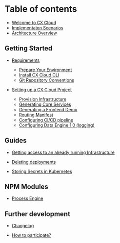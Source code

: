 # Table of contents

* [Welcome to CX Cloud](README.md)
* [Implementaton Scenarios](architecture/how_to_use.md)
* [Architecture Overview](architecture/architecture-overview.md)




## Getting Started

* [Requirements](getting-started/README.md)
  * [Prepare Your Environment](getting-started/prepare-your-environment.md)
  * [Install CX Cloud CLI](getting-started/install-cxcloud-cli.md)
  * [Git Repository Conventions](getting-started/create-a-git-repository.md)
  
* [Setting up a CX Cloud Project](setting-up-a-cxcloud-project/README.md)
  * [Provision Infrastructure](setting-up-a-cxcloud-project/provision-infrastructure.md)
  * [Generating Core Services](setting-up-a-cxcloud-project/generating-core-services.md)
  * [Generating a Frontend Demo](setting-up-a-cxcloud-project/generating-a-frontend.md)
  * [Routing Manifest](setting-up-a-cxcloud-project/routing-manifest.md)
  * [Configuring CI/CD pipeline](setting-up-a-cxcloud-project/configuring-cicd.md)
  * [Configuring Data Engine 1.0 (logging)](setting-up-a-cxcloud-project/data-engine.md)
<!--  [Architecture](architecture/README.md) --> 
<!-- * [Best practices](best-practices/README.md) -->
<!--  * [Customizing core services and demo front-end](best-practices/customize-core-demo.md)-->
<!--  * [Creating and deploying custom front-end](best-practices/create-custom-frontend.md)-->
<!--  * [Managing your infra and Kubernetes](best-practices/how-to-run-infra.md)-->
 <!-- * [Multivendor coordination](best-practices/multivendor-coordination.md) -->

## Guides

* [Getting access to an already running Infrastructure](guides/getting-access-to-an-already-running-infrastructure.md)
<!-- * [Deploying Custom Services](guides/deploying-services.md) -->
* [Deleting deployments](guides/deleting-deployments.md)
<!-- * [Frontend Accelerators](guides/frontend-accelerators.md) -->
* [Storing Secrets in Kubernetes](guides/storing-secrets-in-kubernetes.md)

<!-- * [Domains for Kubernetes](guides/domains-for-kubernetes.md) -->
<!-- * [Manually Deploying Services](guides/manually-deploying-services.md) -->
<!-- * [Manually Defining Routing](guides/manually-defining-routing.md) -->

<!-- ## Troubleshooting -->

<!-- * [AWS Multi Factor Authentication Issues](troubleshooting/aws-multi-factor-authentication-issues.md) -->

## NPM Modules

* [Process Engine](npm-modules/process-engine.md)


## Further development

* [Changelog](further-development/changelog.md)
<!-- * [What is missing from CX Cloud?](further-development/what-is-missing.md)-->
* [How to participate?](further-development/how-to-participate.md)

